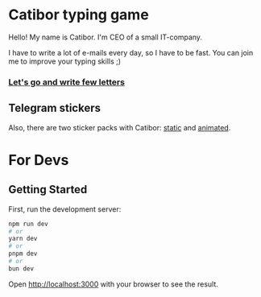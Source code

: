 # Catibor typing game 

Hello! My name is Catibor. I'm CEO of a small IT-company.

I have to write a lot of e-mails every day, so I have to be fast. You can join me to improve your typing skills ;)

### [Let's go and write few letters](https://catibor-typing.vercel.app/)

## Telegram stickers

Also, there are two sticker packs with Catibor: [static](https://t.me/addstickers/Catibor) and [animated](https://t.me/addstickers/CatiborVideo).

# For Devs

## Getting Started

First, run the development server:

```bash
npm run dev
# or
yarn dev
# or
pnpm dev
# or
bun dev
```

Open [http://localhost:3000](http://localhost:3000) with your browser to see the result.
